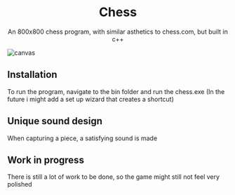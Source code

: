 <h1 align="center">Chess</h1>
<p align="center">
  An 800x800 chess program, with similar asthetics to chess.com, but built in c++
  
  ![canvas](https://user-images.githubusercontent.com/63375470/222952899-fe9eb3e2-d9e7-4ae4-abb0-4f11d8d23dd8.png)
</p>

## Installation
To run the program, navigate to the bin folder and run the chess.exe (In the future i might add a set up wizard that creates a shortcut)

## Unique sound design
When capturing a piece, a satisfying sound is made

## Work in progress
There is still a lot of work to be done, so the game might still not feel very polished
